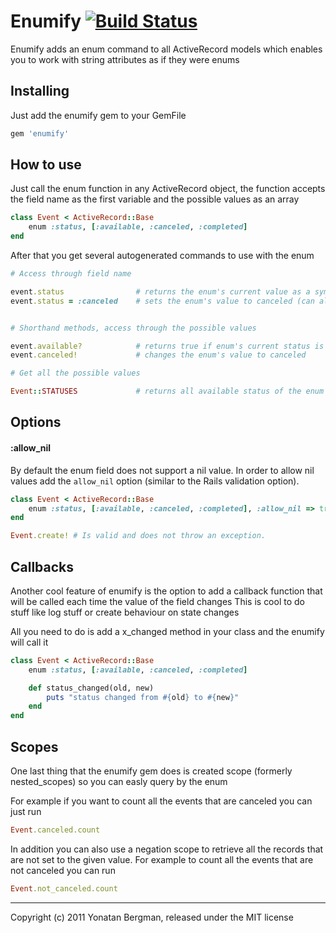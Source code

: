 # Enumify [![Build Status](https://secure.travis-ci.org/yonbergman/enumify.png)](http://travis-ci.org/yonbergman/enumify)

Enumify adds an enum command to all ActiveRecord models which enables you to work with string attributes as if they were enums

## Installing

Just add the enumify gem to your GemFile

```ruby
gem 'enumify'
```

## How to use

Just call the enum function in any ActiveRecord object, the function accepts the field name as the first variable and the possible values as an array

```ruby
class Event < ActiveRecord::Base
    enum :status, [:available, :canceled, :completed]
end
```

After that you get several autogenerated commands to use with the enum

```ruby
# Access through field name

event.status                # returns the enum's current value as a symbol
event.status = :canceled    # sets the enum's value to canceled (can also get a string)


# Shorthand methods, access through the possible values

event.available?            # returns true if enum's current status is available
event.canceled!             # changes the enum's value to canceled

# Get all the possible values

Event::STATUSES             # returns all available status of the enum
```

## Options
#### :allow_nil
By default the enum field does not support a nil value. In order to allow nil values add the `allow_nil` option (similar to the Rails validation option).

```ruby
class Event < ActiveRecord::Base
    enum :status, [:available, :canceled, :completed], :allow_nil => true
end

Event.create! # Is valid and does not throw an exception.
```



## Callbacks
Another cool feature of enumify is the option to add a callback function that will be called each time the value of the field changes
This is cool to do stuff like log stuff or create behaviour on state changes

All you need to do is add a x_changed method in your class and the enumify will call it

```ruby
class Event < ActiveRecord::Base
    enum :status, [:available, :canceled, :completed]

    def status_changed(old, new)
        puts "status changed from #{old} to #{new}"
    end
end
```

## Scopes
One last thing that the enumify gem does is created scope (formerly nested_scopes) so you can easly query by the enum

For example if you want to count all the events that are canceled you can just run

```ruby
Event.canceled.count
```

In addition you can also use a negation scope to retrieve all the records that are not set to the given value.
For example to count all the events that are not canceled you can run

```ruby
Event.not_canceled.count
```

---

Copyright (c) 2011 Yonatan Bergman, released under the MIT license
